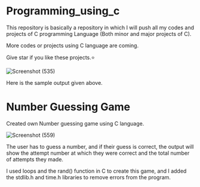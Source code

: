 # Programming_using_c
 
This repository is basically a repository in which I will push all my codes and projects of C programming Language (Both minor and major projects of C).

More codes or projects using C language are coming.

Give star if you like these projects.⭐️

![Screenshot (535)](https://github.com/Yogesh-160/Programming_using_C/assets/124399567/b52474ba-5b1f-486b-87e1-244dfacee8ab)

Here is the sample output given above.

# Number Guessing Game

Created own Number guessing game using C language.

![Screenshot (559)](https://github.com/Yogesh-160/Programming_using_C/assets/124399567/32990623-e560-4cff-a962-400eb4f0b501)

The user has to guess a number, and if their guess is correct, the output will show the attempt number at which they were correct and the total number of attempts they made.<br>

I used loops and the rand() function in C to create this game, and I added the stdlib.h and time.h libraries to remove errors from the program.<br>

